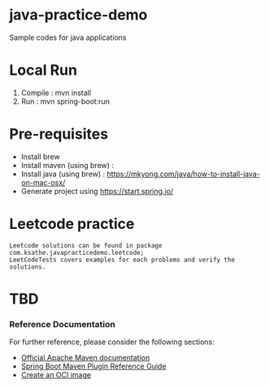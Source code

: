 # java-practice-demo
Sample codes for java applications

# Local Run
 1) Compile : mvn install
 2) Run :  mvn spring-boot:run

# Pre-requisites

  - Install brew
  - Install maven (using brew) :
  - Install java (using brew) : https://mkyong.com/java/how-to-install-java-on-mac-osx/
  - Generate project using https://start.spring.io/

# Leetcode practice
    Leetcode solutions can be found in package com.ksathe.javapracticedemo.leetcode; 
    LeetCodeTests covers examples for each problems and verify the solutions.

# TBD



### Reference Documentation
For further reference, please consider the following sections:

* [Official Apache Maven documentation](https://maven.apache.org/guides/index.html)
* [Spring Boot Maven Plugin Reference Guide](https://docs.spring.io/spring-boot/docs/2.6.3/maven-plugin/reference/html/)
* [Create an OCI image](https://docs.spring.io/spring-boot/docs/2.6.3/maven-plugin/reference/html/#build-image)


